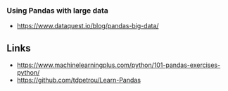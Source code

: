 ### Using Pandas with large data  
* https://www.dataquest.io/blog/pandas-big-data/  

## Links  
* https://www.machinelearningplus.com/python/101-pandas-exercises-python/  
* https://github.com/tdpetrou/Learn-Pandas  
